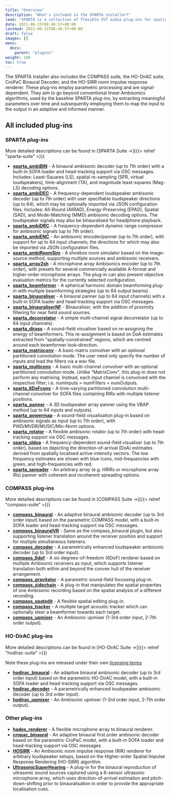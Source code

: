 ```yaml
---
title: "Overview"
description: "What's included in the SPARTA installer?"
lead: "SPARTA is a collection of flexible VST audio plug-ins for spatial audio production, reproduction and visualisation, developed primarily by members of the Acoustics Lab at Aalto University, Finland."
date: 2021-08-15T08:48:57+00:00
lastmod: 2021-08-15T08:48:57+00:00
draft: false
images: []
menu:
  docs:
    parent: "plugins"
weight: 100
toc: true
---
```


The SPARTA installer also includes the COMPASS suite, the HO-DirAC suite, CroPaC Binaural Decoder, and the HO-SIRR room impulse response renderer. 
These plug-ins employ parametric processing and are signal-dependent. They aim to go beyond conventional linear Ambisonics algorithms, used by the baseline SPARTA plug-ins, by extracting meaningful parameters over time and subsequently employing them to map the input to the output in an adaptive and informed manner.

## All included plug-ins

### SPARTA plug-ins

More detailed descriptions can be found in [SPARTA Suite →]({{< relref "sparta-suite" >}})

* [**sparta_ambiBIN**](../sparta-suite/#ambibin) - A binaural ambisonic decoder (up to 7th order) with a built-in SOFA loader and head-tracking support via OSC messages. Includes: Least-Squares (LS), spatial re-sampling (SPR, virtual loudspeakers), time-alignment (TA), and magnitude least-squares (Mag-LS) decoding options.
* [**sparta_ambiDEC**](../sparta-suite/#ambidec) - A frequency-dependent loudspeaker ambisonic decoder (up to 7th order) with user specifiable loudspeaker directions (up to 64), which may be optionally imported via JSON configuration files. Includes: All-Round (AllRAD), Energy-Preserving (EPAD), Spatial (SAD), and Mode-Matching (MMD) ambisonic decoding options. The loudspeaker signals may also be binauralised for headphone playback.
* [**sparta_ambiDRC**](../sparta-suite/#ambidrc) - A frequency-dependent dynamic range compressor for ambisonic signals (up to 7th order).
* [**sparta_ambiENC**](../sparta-suite/#ambienc) - An ambisonic encoder/panner (up to 7th order), with support for up to 64 input channels; the directions for which may also be imported via JSON configuration files.
* [**sparta_ambiRoomSim**](../sparta-suite/#ambiroomsim) - A shoebox room simulator based on the image-source method, supporting multiple sources and ambisonic receivers.
* [**sparta_array2sh**](../sparta-suite/#array2sh) - A microphone array Ambisonics encoder (up to 7th order), with presets for several commercially available A-format and higher-order microphone arrays. The plug-in can also present objective evaluation metrics for the currently selected configuration.
* [**sparta_beamformer**](../sparta-suite/#beamformer) - A spherical harmonic domain beamforming plug-in with multiple beamforming strategies (up to 64 output beams).
* [**sparta_binauraliser**](../sparta-suite/#binauraliser) - A binaural panner (up to 64 input channels) with a built-in SOFA loader and head-tracking support via OSC messages.
* [**sparta_binauraliserNF**](../sparta-suite/#binauraliserNF) - Binauraliser, with the addition of proximity filtering for near field sound sources.
* [**sparta_decorrelator**](../sparta-suite/#decorrelator) - A simple multi-channel signal decorrelator (up to 64 input channels).
* [**sparta_dirass**](../sparta-suite/#dirass) - A sound-field visualiser based on re-assigning the energy of beamformers. This re-assignment is based on DoA estimates extracted from "spatially-constrained" regions, which are centred around each beamformer look-direction.
* [**sparta_matrixconv**](../sparta-suite/#matrixconv) - A basic matrix convolver with an optional partitioned convolution mode. The user need only specify the number of inputs and load the filters via a wav file.
* [**sparta_multiconv**](../sparta-suite/#multiconv) - A basic multi-channel convolver with an optional partitioned convolution mode. Unlike "MatrixConv", this plug-in does not perform any matrixing. Instead, each input channel is convolved with the respective filter; i.e. numInputs = numFilters = numOutputs.
* [**sparta_6DoFconv**](../sparta-suite/#6dofconv) - A time-varying partitioned convolution multi-channel convolver for SOFA files containing RIRs with multiple listener positions.
* [**sparta_panner**](../sparta-suite/#panner) - A 3D loudspeaker array panner using the VBAP method (up to 64 inputs and outputs).
* [**sparta_powermap**](../sparta-suite/#powermap) - A sound-field visualisation plug-in based on ambisonic signals as input (up to 7th order), with PWD/MVDR/MUSIC/Min-Norm options.
* [**sparta_rotator**](../sparta-suite/#rotator) - A flexible ambisonic rotator (up to 7th order) with head-tracking support via OSC messages.
* [**sparta_sldoa**](../sparta-suite/#sldoa) - A frequency-dependent sound-field visualiser (up to 7th order), based on depicting the direction-of-arrival (DoA) estimates derived from spatially localised active-intensity vectors. The low frequency estimates are shown with blue icons, mid-frequencies with green, and high-frequencies with red.
* [**sparta_spreader**](../sparta-suite/#spreader) - An arbitrary array (e.g. HRIRs or microphone array IRs) panner with coherent and incoherent spreading options.

### COMPASS plug-ins

More detailed descriptions can be found in [COMPASS Suite →]({{< relref "compass-suite" >}})

* [**compass_binaural**](../compass-suite/#binaural) - An adaptive binaural ambisonic decoder (up to 3rd order input) based on the parametric COMPASS model, with a built-in SOFA loader and head-tracking support via OSC messages.
* [**compass_binauralVR**](../compass-suite/#binauralvr) - Same as the compass_binaural plugin, but also supporting listener translation around the receiver position and support for multiple simultaneous listeners.
* [**compass_decoder**](../compass-suite/#decoder) - A parametrically enhanced loudspeaker ambisonic decoder (up to 3rd order input).
* [**compass_6dof**](../compass-suite/#6dof) - A six degrees-of-freedom (6DoF) renderer based on multiple Ambisonic receivers as input, which supports listener translation both within and beyond the convex hull of the receiver arrangement.
* [**compass_gravitator**](../compass-suite/#gravitator) - A parametric sound-field focussing plug-in.
* [**compass_sidechain**](../compass-suite/#sidechain) - A plug-in that manipulates the spatial properties of one Ambisonic recording based on the spatial analysis of a different recording.
* [**compass_spatedit**](../compass-suite/#spatedit) - A flexible spatial editing plug-in.
* [**compass_tracker**](../compass-suite/#tracker) - A multiple target acoustic tracker which can optionally steer a beamformer towards each target.
* [**compass_upmixer**](../compass-suite/#upmixer) - An Ambisonic upmixer (1-3rd order input, 2-7th order output).

### HO-DirAC plug-ins

More detailed descriptions can be found in [HO-DirAC Suite →]({{< relref "hodirac-suite" >}})

Note these plug-ins are released under their own [licensing terms](../hodirac-suite/#license).

* [**hodirac_binaural**](../hodirac-suite/#binaural) - An adaptive binaural ambisonic decoder (up to 3rd order input) based on the parametric HO-DirAC model, with a built-in SOFA loader and head-tracking support via OSC messages.
* [**hodirac_decoder**](../hodirac-suite/#decoder) - A parametrically enhanced loudspeaker ambisonic decoder (up to 3rd order input).
* [**hodirac_upmixer**](../hodirac-suite/#upmixer) - An Ambisonic upmixer (1-3rd order input, 2-7th order output).

### Other plug-ins
* [**hades_renderer**](../hades/#plug-in-description) - A flexible microphone array to binaural renderer.
* [**cropac_binaural**](../cropac-binaural/#plug-in-description) - An adaptive binaural first.order ambisonic decoder based on the parametric CroPaC model, with a built-in SOFA loader and head-tracking support via OSC messages.
* [**HOSIRR**](../hosirr/#application-description) - An Ambisonic room impulse response (RIR) renderer for arbitrary loudspeaker setups, based on the Higher-order Spatial Impulse Response Rendering (HO-SIRR) algorithm.
* [**UltrasonicSuperHearing**](../ultrasonicsuperhearing/#UltrasonicSuperHearing) - A plug-in for the binaural reproduction of ultrasonic sound sources captured using a 6-sensor ultrasonic microphone array, which uses direction-of-arrival estimation and pitch-down-shifting prior to binauralisation in order to provide the appropriate localisation cues.